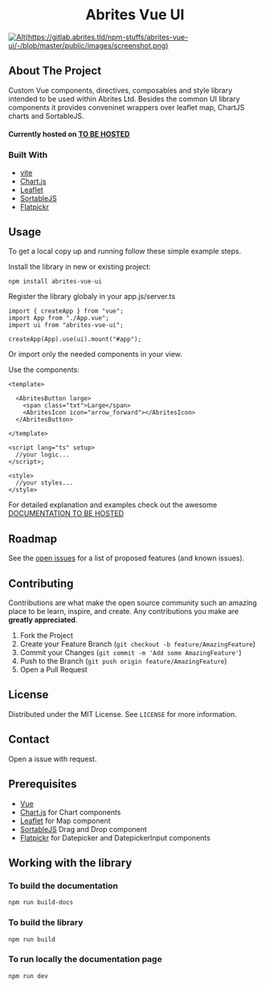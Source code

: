 <h1 align="center" href="https://torrentee.cf">Abrites Vue UI</h1>





[![Alt][screenshot](https://gitlab.abrites.tld/npm-stuffs/abrites-vue-ui/-/blob/master/public/images/screenshot.png)](https://torrentee.cf)

## About The Project

   Custom Vue components, directives, composables and style library intended to be used within Abrites Ltd.
Besides the common UI library components it provides conveninet wrappers over leaflet map, ChartJS charts and SortableJS.

#### Currently hosted on [TO BE HOSTED](https://torrentee.cf) 


### Built With

* [vite](https://vitejs.dev/)
* [Chart.js](https://www.chartjs.org/)
* [Leaflet](https://leafletjs.com/)
* [SortableJS](https://sortablejs.github.io/Sortable/)
* [Flatpickr](https://flatpickr.js.org/)


## Usage


To get a local copy up and running follow these simple example steps.


Install the library in new or existing project:

  
    npm install abrites-vue-ui

Register the library globaly in your app.js/server.ts


    import { createApp } from "vue";
    import App from "./App.vue";
    import ui from "abrites-vue-ui";

    createApp(App).use(ui).mount("#app");
 
Or import only the needed components in your view.


Use the components:

    <template>
    
      <AbritesButton large>
        <span class="txt">Large</span>
        <AbritesIcon icon="arrow_forward"></AbritesIcon>
      </AbritesButton>

    </template>

    <script lang="ts" setup>
      //your logic...
    </script>;

    <style>
      //your styles...
    </style>


For detailed explanation and examples check out the awesome [DOCUMENTATION TO BE HOSTED](https://torrentee.cf) 

## Roadmap

See the [open issues](https://github.com/Iskren1990/abrites-vue-ui/issues) for a list of proposed features (and known issues).

## Contributing

Contributions are what make the open source community such an amazing place to be learn, inspire, and create. Any contributions you make are **greatly appreciated**.

1. Fork the Project
2. Create your Feature Branch (`git checkout -b feature/AmazingFeature`)
3. Commit your Changes (`git commit -m 'Add some AmazingFeature'`)
4. Push to the Branch (`git push origin feature/AmazingFeature`)
5. Open a Pull Request


## License

Distributed under the MIT License. See `LICENSE` for more information.


## Contact

Open a issue with request.

[screenshot]: ./public/screenshot.png


## Prerequisites

* [Vue](https://vuejs.org/)
* [Chart.js](https://www.chartjs.org/) for Chart components
* [Leaflet](https://leafletjs.com/) for Map component
* [SortableJS](https://sortablejs.github.io/Sortable/) Drag and Drop component
* [Flatpickr](https://flatpickr.js.org/) for Datepicker and DatepickerInput components


## Working with the library


### To build the documentation

    npm run build-docs

### To build the library

    npm run build

### To run locally the documentation page

    npm run dev
